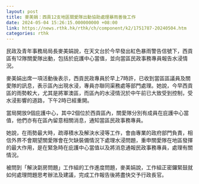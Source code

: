```yaml
---
layout: post
title: 麥美娟：西貢12支地區關愛隊出動協助處理暴雨善後工作
date: 2024-05-04 15:26:15.000000000 +08:00
link: https://news.rthk.hk/rthk/ch/component/k2/1751787-20240504.htm
categories: rthk
---
```


民政及青年事務局局長麥美娟說，在天文台於今早發出紅色暴雨警告信號下，西貢區有12隊關愛隊出動，包括於庇護中心當值，並向當區民政事務專員報告水浸情況。

麥美娟出席一項活動後表示，西貢民政專員於早上7時許，已收到當區區議員及關愛隊的訊息，表示區內出現水浸，專員亦聯同渠務處等部門處理。她說，今早西貢區的雨勢較大，尤其是將軍澳區，而區內的水浸情況於中午前已大致受到控制，受水浸影響的道路，下午2時已經重開。

當局開放9個庇護中心，其中2個位於西貢區內，關愛隊分別有成員在庇護中心當值，他們亦有在區內留意相關消息，通知當區民政事務專員。

她說，在雨勢最大時，疏導積水及解決水浸等工作，會由專業的政府部門負責，相信外界不會期望關愛隊會在欠缺裝備情況下處理水浸問題，重申關愛隊在地區發揮的最大作用，是在緊急時在庇護中心當值以及將消息通報民政事務專員，處理有關情況。

被問到「解決劏房問題」工作組的工作進度問題，麥美娟說，工作組正密鑼緊鼓就如何處理問題思考辦法及建議，完成工作報告後將盡快交予行政長官。
